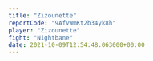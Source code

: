 ```yaml
---
title: "Zizounette"
reportCode: "9AfVWmKt2b34yk8h"
player: "Zizounette"
fight: "Nightbane"
date: 2021-10-09T12:54:48.063000+00:00
---
```

